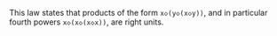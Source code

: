 This law states that products of the form `x◇(y◇(x◇y))`, and in particular fourth powers `x◇(x◇(x◇x))`, are right units.

